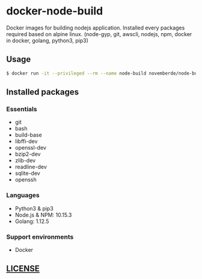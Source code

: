# docker-node-build
Docker images for building nodejs application. Installed every packages required based on alpine linux. (node-gyp, git, awscli, nodejs, npm, docker in docker, golang, python3, pip3)

## Usage

```sh
$ docker run -it --privileged --rm --name node-build novemberde/node-build:10.15.3-alpine echo "Hello world"
```

## Installed packages

### Essentials

- git
- bash
- build-base
- libffi-dev
- openssl-dev
- bzip2-dev
- zlib-dev
- readline-dev
- sqlite-dev
- openssh

### Languages

- Python3 & pip3
- Node.js & NPM: 10.15.3
- Golang: 1.12.5

### Support environments

- Docker


## [LICENSE](/LICENSE)